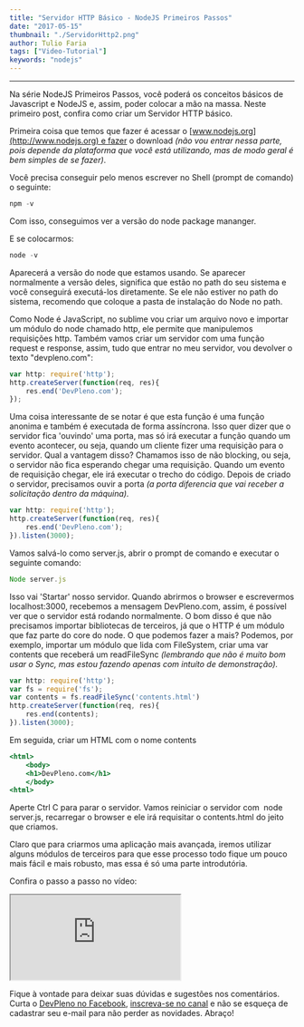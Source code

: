 ```yaml
---
title: "Servidor HTTP Básico - NodeJS Primeiros Passos"
date: "2017-05-15"
thumbnail: "./ServidorHttp2.png"
author: Tulio Faria
tags: ["Video-Tutorial"]
keywords: "nodejs"
---
```


---
Na série NodeJS Primeiros Passos, você poderá os conceitos básicos de Javascript e NodeJS e, assim, poder colocar a mão na massa. Neste primeiro post, confira como criar um Servidor HTTP básico. 

Primeira coisa que temos que fazer é acessar o [www.nodejs.org](http://www.nodejs.org) e fazer o download _(não vou entrar nessa parte, pois depende da plataforma que você está utilizando, mas de modo geral é bem simples de se fazer)_. 

Você precisa conseguir pelo menos escrever no Shell (prompt de comando) o seguinte:

```jsx
npm -v
```

Com isso, conseguimos ver a versão do node package mananger. 

E se colocarmos:

```jsx
node -v
```

Aparecerá a versão do node que estamos usando. Se aparecer normalmente a versão deles, significa que estão no path do seu sistema e você conseguirá executá-los diretamente. Se ele não estiver no path do sistema, recomendo que coloque a pasta de instalação do Node no path. 

Como Node é JavaScript, no sublime vou criar um arquivo novo e importar um módulo do node chamado http, ele permite que manipulemos requisições http. Também vamos criar um servidor com uma função request e response, assim, tudo que entrar no meu servidor, vou devolver o texto "devpleno.com":

```jsx
var http: require('http');
http.createServer(function(req, res){
    res.end('DevPleno.com');
});
```

Uma coisa interessante de se notar é que esta função é uma função anonima e também é executada de forma assíncrona. Isso quer dizer que o servidor fica 'ouvindo' uma porta, mas só irá executar a função quando um evento acontecer, ou seja, quando um cliente fizer uma requisição para o servidor. Qual a vantagem disso? Chamamos isso de não blocking, ou seja, o servidor não fica esperando chegar uma requisição. Quando um evento de requisição chegar, ele irá executar o trecho do código. Depois de criado o servidor, precisamos ouvir a porta _(a porta diferencia que vai receber a solicitação dentro da máquina)._

```jsx
var http: require('http');
http.createServer(function(req, res){
    res.end('DevPleno.com');
}).listen(3000);
```

Vamos salvá-lo como server.js, abrir o prompt de comando e executar o seguinte comando:

```jsx
Node server.js
```

Isso vai 'Startar' nosso servidor. Quando abrirmos o browser e escrevermos localhost:3000, recebemos a mensagem DevPleno.com, assim, é possível ver que o servidor está rodando normalmente. O bom disso é que não precisamos importar bibliotecas de terceiros, já que o HTTP é um módulo que faz parte do core do node. O que podemos fazer a mais? Podemos, por exemplo, importar um módulo que lida com FileSystem, criar uma var contents que receberá um readFileSync _(lembrando que não é muito bom usar o Sync, mas estou fazendo apenas com intuíto de demonstração)._

```jsx
var http: require('http');
var fs = require('fs');
var contents = fs.readFileSync('contents.html')
http.createServer(function(req, res){
    res.end(contents);
}).listen(3000);
```

Em seguida, criar um HTML com o nome contents

```jsx
<html>
    <body>
    <h1>DevPleno.com</h1>
    </body>
<html>
```

Aperte Ctrl C para parar o servidor. Vamos reiniciar o servidor com  node server.js, recarregar o browser e ele irá requisitar o contents.html do jeito que criamos. 

Claro que para criarmos uma aplicação mais avançada, iremos utilizar alguns módulos de terceiros para que esse processo todo fique um pouco mais fácil e mais robusto, mas essa é só uma parte introdutória.  

Confira o passo a passo no vídeo: 

<div class="embed-responsive embed-responsive-16by9 mb-4">
  <iframe class="embed-responsive-item" src="https://www.youtube.com/embed/5L5-EoJbMfY" allowfullscreen></iframe>
</div>

Fique à vontade para deixar suas dúvidas e sugestões nos comentários. Curta o [DevPleno no Facebook](https://www.facebook.com/devpleno), [inscreva-se no canal](https://www.youtube.com/devplenocom) e não se esqueça de cadastrar seu e-mail para não perder as novidades. Abraço!